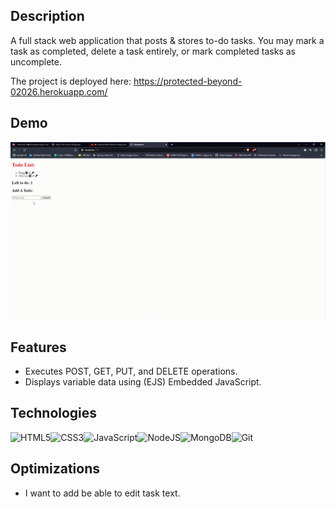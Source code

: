 ## Description
A full stack web application that posts & stores to-do tasks. You may mark a task as completed, delete a task entirely, or mark completed tasks as uncomplete.

The project is deployed here: https://protected-beyond-02026.herokuapp.com/

## Demo
![demo](todolistdemo.gif)

## Features
* Executes POST, GET, PUT, and DELETE operations.
* Displays variable data using (EJS) Embedded JavaScript.

## Technologies
<img src="https://profilinator.rishav.dev/skills-assets/html5-original-wordmark.svg" alt="HTML5" height="50" /><img src="https://profilinator.rishav.dev/skills-assets/css3-original-wordmark.svg" alt="CSS3" height="50" /><img src="https://profilinator.rishav.dev/skills-assets/javascript-original.svg" alt="JavaScript" height="40" /><img src="https://profilinator.rishav.dev/skills-assets/nodejs-original-wordmark.svg" alt="NodeJS" height="50" /><img src="https://profilinator.rishav.dev/skills-assets/mongodb-original-wordmark.svg" alt="MongoDB" height="50" /><img src="https://profilinator.rishav.dev/skills-assets/git-scm-icon.svg" alt="Git" height="50" />

## Optimizations
* I want to add be able to edit task text.